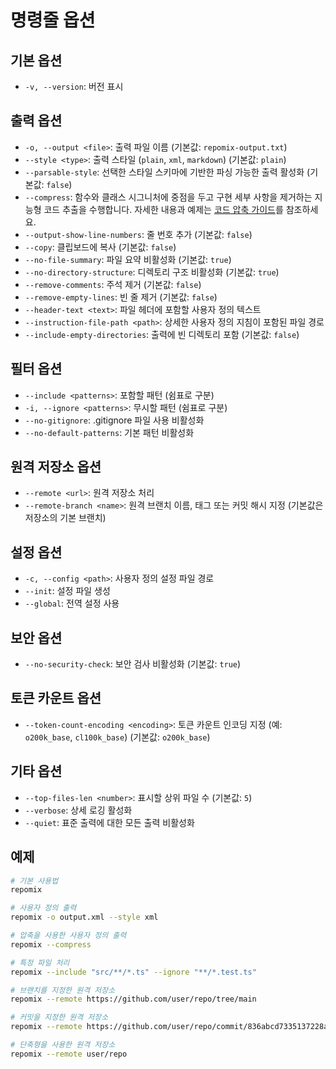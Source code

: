 # 명령줄 옵션

## 기본 옵션
- `-v, --version`: 버전 표시

## 출력 옵션
- `-o, --output <file>`: 출력 파일 이름 (기본값: `repomix-output.txt`)
- `--style <type>`: 출력 스타일 (`plain`, `xml`, `markdown`) (기본값: `plain`)
- `--parsable-style`: 선택한 스타일 스키마에 기반한 파싱 가능한 출력 활성화 (기본값: `false`)
- `--compress`: 함수와 클래스 시그니처에 중점을 두고 구현 세부 사항을 제거하는 지능형 코드 추출을 수행합니다. 자세한 내용과 예제는 [코드 압축 가이드](code-compress)를 참조하세요.
- `--output-show-line-numbers`: 줄 번호 추가 (기본값: `false`)
- `--copy`: 클립보드에 복사 (기본값: `false`)
- `--no-file-summary`: 파일 요약 비활성화 (기본값: `true`)
- `--no-directory-structure`: 디렉토리 구조 비활성화 (기본값: `true`)
- `--remove-comments`: 주석 제거 (기본값: `false`)
- `--remove-empty-lines`: 빈 줄 제거 (기본값: `false`)
- `--header-text <text>`: 파일 헤더에 포함할 사용자 정의 텍스트
- `--instruction-file-path <path>`: 상세한 사용자 정의 지침이 포함된 파일 경로
- `--include-empty-directories`: 출력에 빈 디렉토리 포함 (기본값: `false`)

## 필터 옵션
- `--include <patterns>`: 포함할 패턴 (쉼표로 구분)
- `-i, --ignore <patterns>`: 무시할 패턴 (쉼표로 구분)
- `--no-gitignore`: .gitignore 파일 사용 비활성화
- `--no-default-patterns`: 기본 패턴 비활성화

## 원격 저장소 옵션
- `--remote <url>`: 원격 저장소 처리
- `--remote-branch <name>`: 원격 브랜치 이름, 태그 또는 커밋 해시 지정 (기본값은 저장소의 기본 브랜치)

## 설정 옵션
- `-c, --config <path>`: 사용자 정의 설정 파일 경로
- `--init`: 설정 파일 생성
- `--global`: 전역 설정 사용

## 보안 옵션
- `--no-security-check`: 보안 검사 비활성화 (기본값: `true`)

## 토큰 카운트 옵션
- `--token-count-encoding <encoding>`: 토큰 카운트 인코딩 지정 (예: `o200k_base`, `cl100k_base`) (기본값: `o200k_base`)

## 기타 옵션
- `--top-files-len <number>`: 표시할 상위 파일 수 (기본값: `5`)
- `--verbose`: 상세 로깅 활성화
- `--quiet`: 표준 출력에 대한 모든 출력 비활성화

## 예제

```bash
# 기본 사용법
repomix

# 사용자 정의 출력
repomix -o output.xml --style xml

# 압축을 사용한 사용자 정의 출력
repomix --compress

# 특정 파일 처리
repomix --include "src/**/*.ts" --ignore "**/*.test.ts"

# 브랜치를 지정한 원격 저장소
repomix --remote https://github.com/user/repo/tree/main

# 커밋을 지정한 원격 저장소
repomix --remote https://github.com/user/repo/commit/836abcd7335137228ad77feb28655d85712680f1

# 단축형을 사용한 원격 저장소
repomix --remote user/repo
```
